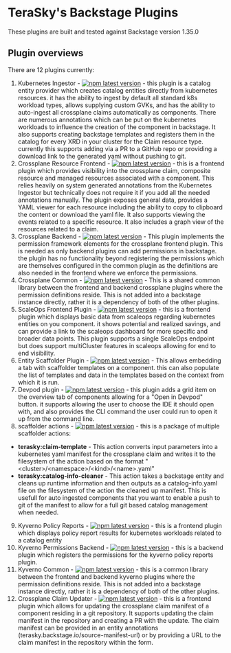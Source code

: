 # TeraSky's Backstage Plugins
These plugins are built and tested against Backstage version 1.35.0

## Plugin overviews
There are 12 plugins currently:
1. Kubernetes Ingestor - [![npm latest version](https://img.shields.io/npm/v/@terasky/backstage-plugin-kubernetes-ingestor/latest.svg)](https://www.npmjs.com/package/@terasky/backstage-plugin-kubernetes-ingestor) - this plugin is a catalog entity provider which creates catalog entities directly from kubernetes resources. it has the ability to ingest by default all standard k8s workload types, allows supplying custom GVKs, and has the ability to auto-ingest all crossplane claims automatically as components. There are numerous annotations which can be put on the kubernetes workloads to influence the creation of the component in backstage. It also supports creating backstage templates and registers them in the catalog for every XRD in your cluster for the Claim resource type. currently this supports adding via a PR to a GitHub repo or providing a download link to the generated yaml without pushing to git.
2. Crossplane Resource Frontend - [![npm latest version](https://img.shields.io/npm/v/@terasky/backstage-plugin-crossplane-resources-frontend/latest.svg)](https://www.npmjs.com/package/@terasky/backstage-plugin-crossplane-resources-frontend) - this is a frontend plugin which provides visibility into the crossplane claim, composite resource and managed resources associated with a component. This relies heavily on system generated annotations from the Kubernetes Ingestor but technically does not require it if you add all the needed annotations manually. The plugin exposes general data, provides a YAML viewer for each resource including the ability to copy to clipboard the content or download the yaml file. It also supports viewing the events related to a specific resource. It also includes a graph view of the resources related to a claim.
3. Crossplane Backend - [![npm latest version](https://img.shields.io/npm/v/@terasky/backstage-plugin-crossplane-permissions-backend/latest.svg)](https://www.npmjs.com/package/@terasky/backstage-plugin-crossplane-permissions-backend) - This plugin implements the permission framework elements for the crossplane frontend plugin. This is needed as only backend plugins can add permissions in backstage. the plugin has no functionality beyond registering the permissions which are themselves configured in the common plugin as the definitions are also needed in the frontend where we enforce the permissions.
4. Crossplane Common - [![npm latest version](https://img.shields.io/npm/v/@terasky/backstage-plugin-crossplane-common/latest.svg)](https://www.npmjs.com/package/@terasky/backstage-plugin-crossplane-common) - This is a shared common library between the frontend and backend crossplane plugins where the permission definitions reside. This is not added into a backstage instance directly, rather it is a dependency of both of the other plugins.
5. ScaleOps Frontend Plugin - [![npm latest version](https://img.shields.io/npm/v/@terasky/backstage-plugin-scaleops-frontend/latest.svg)](https://www.npmjs.com/package/@terasky/backstage-plugin-scaleops-frontend) - this is a frontend plugin which displays basic data from scaleops regarding kubernetes entities on you component. it shows potential and realized savings, and can provide a link to the scaleops dashboard for more specific and broader data points. This plugin supports a single ScaleOps endpoint but does support multiCluster features in scaleops allowing for end to end visibility.
6. Entity Scaffolder Plugin - [![npm latest version](https://img.shields.io/npm/v/@terasky/backstage-plugin-entity-scaffolder-content/latest.svg)](https://www.npmjs.com/package/@terasky/backstage-plugin-entity-scaffolder-content) - This allows embedding a tab with scaffolder templates on a component. this can also populate the list of templates and data in the templates based on the context from which it is run.
7. Devpod plugin - [![npm latest version](https://img.shields.io/npm/v/@terasky/backstage-plugin-devpod/latest.svg)](https://www.npmjs.com/package/@terasky/backstage-plugin-devpod) - this plugin adds a grid item on the overview tab of components allowing for a "Open in Devpod" button. it supports allowing the user to choose the IDE it should open with, and also provides the CLI command the user could run to open it up from the command line.
8. scaffolder actions - [![npm latest version](https://img.shields.io/npm/v/@terasky/backstage-plugin-scaffolder-backend-module-terasky-utils/latest.svg)](https://www.npmjs.com/package/@terasky/backstage-plugin-scaffolder-backend-module-terasky-utils) - this is a package of multiple scaffolder actions:
  * **terasky:claim-template** - This action converts input parameters into a kubernetes yaml manifest for the crossplane claim and writes it to the filesystem of the action based on the format "\<cluster\>/\<namespace\>/\<kind\>/\<name\>.yaml"
  * **terasky:catalog-info-cleaner** - This action takes a backstage entity and cleans up runtime information and then outputs as a catalog-info.yaml file on the filesystem of the action the cleaned up manifest. This is usefull for auto ingested components that you want to enable a push to git of the manifest to allow for a full git based catalog management when needed.
9. Kyverno Policy Reports - [![npm latest version](https://img.shields.io/npm/v/@terasky/backstage-plugin-kyverno-policy-reports/latest.svg)](https://www.npmjs.com/package/@terasky/backstage-plugin-kyverno-policy-reports) - this is a frontend plugin which displays policy report results for kubernetes workloads related to a catalog entity
10. Kyverno Permissions Backend - [![npm latest version](https://img.shields.io/npm/v/@terasky/backstage-plugin-kyverno-permissions-backend/latest.svg)](https://www.npmjs.com/package/@terasky/backstage-plugin-kyverno-permissions-backend) - this is a backend plugin which registers the permissions for the kyverno policy reports plugin.
11. Kyverno Common - [![npm latest version](https://img.shields.io/npm/v/@terasky/backstage-plugin-kyverno-common/latest.svg)](https://www.npmjs.com/package/@terasky/backstage-plugin-kyverno-common) - this is a common library between the frontend and backend kyverno plugins where the permission definitions reside. This is not added into a backstage instance directly, rather it is a dependency of both of the other plugins.
12. Crossplane Claim Updater - [![npm latest version](https://img.shields.io/npm/v/@terasky/backstage-plugin-crossplane-claim-updater/latest.svg)](https://www.npmjs.com/package/@terasky/backstage-plugin-crossplane-claim-updater) - this is a frontend plugin which allows for updating the crossplane claim manifest of a component residing in a git repository. It supports updating the claim manifest in the repository and creating a PR with the update. The claim manifest can be provided in an entity annotations (terasky.backstage.io/source-manifest-url) or by providing a URL to the claim manifest in the repository within the form.